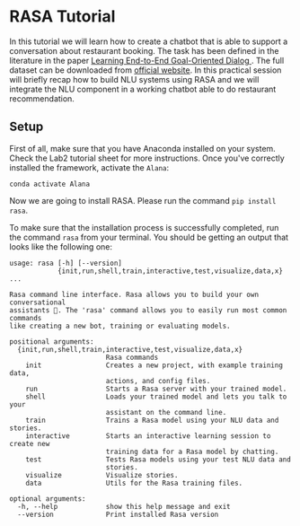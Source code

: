 # RASA Tutorial

In this tutorial we will learn how to create a chatbot that is able to support a conversation about
restaurant booking. The task has been defined in the literature in the paper [Learning End-to-End Goal-Oriented Dialog
](https://arxiv.org/abs/1605.07683). The full dataset 
can be downloaded from [official website](https://research.fb.com/downloads/babi/). In this practical session will briefly recap how to build NLU systems using RASA and we will integrate the NLU component in a working chatbot able to do restaurant recommendation.

## Setup 

First of all, make sure that you have Anaconda installed on your system. Check the Lab2 tutorial sheet for more instructions. Once you've correctly installed the framework, activate the `Alana`:

```
conda activate Alana
```

Now we are going to install RASA. Please run the command `pip install rasa`. 

To make sure that the installation process is successfully completed, run the command `rasa` from your terminal. You should be getting an output that looks like the following one:

```
usage: rasa [-h] [--version]
            {init,run,shell,train,interactive,test,visualize,data,x} ...

Rasa command line interface. Rasa allows you to build your own conversational
assistants 🤖. The 'rasa' command allows you to easily run most common commands
like creating a new bot, training or evaluating models.

positional arguments:
  {init,run,shell,train,interactive,test,visualize,data,x}
                        Rasa commands
    init                Creates a new project, with example training data,
                        actions, and config files.
    run                 Starts a Rasa server with your trained model.
    shell               Loads your trained model and lets you talk to your
                        assistant on the command line.
    train               Trains a Rasa model using your NLU data and stories.
    interactive         Starts an interactive learning session to create new
                        training data for a Rasa model by chatting.
    test                Tests Rasa models using your test NLU data and
                        stories.
    visualize           Visualize stories.
    data                Utils for the Rasa training files.

optional arguments:
  -h, --help            show this help message and exit
  --version             Print installed Rasa version
  ```
